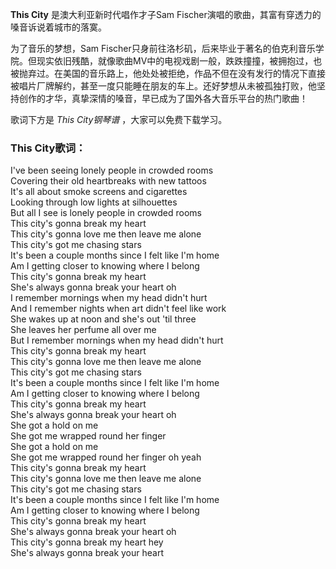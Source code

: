 

**This City** 是澳大利亚新时代唱作才子Sam Fischer演唱的歌曲，其富有穿透力的嗓音诉说着城市的落寞。

为了音乐的梦想，Sam
Fischer只身前往洛杉矶，后来毕业于著名的伯克利音乐学院。但现实依旧残酷，就像歌曲MV中的电视戏剧一般，跌跌撞撞，被拥抱过，也被抛弃过。在美国的音乐路上，他处处被拒绝，作品不但在没有发行的情况下直接被唱片厂牌解约，甚至一度只能睡在朋友的车上。还好梦想从未被孤独打败，他坚持创作的才华，真挚深情的嗓音，早已成为了国外各大音乐平台的热门歌曲！

歌词下方是 _This City钢琴谱_ ，大家可以免费下载学习。

### This City歌词：

I've been seeing lonely people in crowded rooms  
Covering their old heartbreaks with new tattoos  
It's all about smoke screens and cigarettes  
Looking through low lights at silhouettes  
But all I see is lonely people in crowded rooms  
This city's gonna break my heart  
This city's gonna love me then leave me alone  
This city's got me chasing stars  
It's been a couple months since I felt like I'm home  
Am I getting closer to knowing where I belong  
This city's gonna break my heart  
She's always gonna break your heart oh  
I remember mornings when my head didn't hurt  
And I remember nights when art didn't feel like work  
She wakes up at noon and she's out 'til three  
She leaves her perfume all over me  
But I remember mornings when my head didn't hurt  
This city's gonna break my heart  
This city's gonna love me then leave me alone  
This city's got me chasing stars  
It's been a couple months since I felt like I'm home  
Am I getting closer to knowing where I belong  
This city's gonna break my heart  
She's always gonna break your heart oh  
She got a hold on me  
She got me wrapped round her finger  
She got a hold on me  
She got me wrapped round her finger oh yeah  
This city's gonna break my heart  
This city's gonna love me then leave me alone  
This city's got me chasing stars  
It's been a couple months since I felt like I'm home  
Am I getting closer to knowing where I belong  
This city's gonna break my heart  
She's always gonna break your heart oh  
This city's gonna break my heart hey  
She's always gonna break your heart

